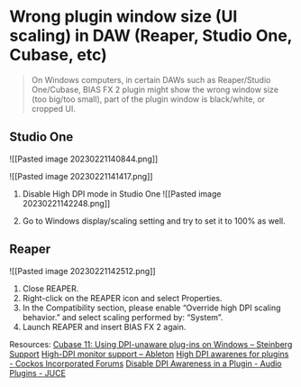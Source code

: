 # Wrong plugin window size (UI scaling) in DAW (Reaper, Studio One, Cubase, etc)
> On Windows computers, in certain DAWs such as Reaper/Studio One/Cubase, BIAS FX 2 plugin might show the wrong window size (too big/too small), part of the plugin window is black/white, or cropped UI.


## Studio One

![[Pasted image 20230221140844.png]]

![[Pasted image 20230221141417.png]]


1. Disable High DPI mode in Studio One
![[Pasted image 20230221142248.png]]
  
2. Go to Windows display/scaling setting and try to set it to 100% as well.

## Reaper
![[Pasted image 20230221142512.png]]

1. Close REAPER.
2. Right-click on the REAPER icon and select Properties.
3. In the Compatibility section, please enable “Override high DPI scaling behavior.” and select scaling performed by: “System”.
4. Launch REAPER and insert BIAS FX 2 again.


Resources:
[Cubase 11: Using DPI-unaware plug-ins on Windows – Steinberg Support](https://helpcenter.steinberg.de/hc/en-us/articles/360017509919-Cubase-11-Using-DPI-unaware-plug-ins-on-Windows)
[High-DPI monitor support – Ableton](https://help.ableton.com/hc/en-us/articles/209775985-High-DPI-monitor-support)
[High DPI awarenes for plugins - Cockos Incorporated Forums](https://forum.cockos.com/showthread.php?t=215766)
[Disable DPI Awareness in a Plugin - Audio Plugins - JUCE](https://forum.juce.com/t/disable-dpi-awareness-in-a-plugin/50140)